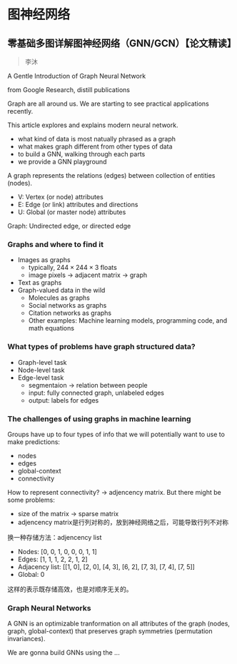 # 图神经网络

## 零基础多图详解图神经网络（GNN/GCN）【论文精读】

> 李沐

A Gentle Introduction of Graph Neural Network

from Google Research, distill publications

Graph are all around us. We are starting to see practical applications recently.

This article explores and explains modern neural network.

- what kind of data is most natually phrased as a graph
- what makes graph different from other types of data
- to build a GNN, walking through each parts
- we provide a GNN playground

A graph represents the relations (edges) between collection of entities (nodes).

- V: Vertex (or node) attributes
- E: Edge (or link) attributes and directions
- U: Global (or master node) attributes

Graph: Undirected edge, or directed edge

### Graphs and where to find it

- Images as graphs
  - typically, $244 \times 244 \times 3$ floats
  - image pixels -> adjacent matrix -> graph
- Text as graphs
- Graph-valued data in the wild
  - Molecules as graphs
  - Social networks as graphs
  - Citation networks as graphs
  - Other examples: Machine learning models, programming code, and math equations

### What types of problems have graph structured data?

- Graph-level task
- Node-level task
- Edge-level task
  - segmentaion -> relation between people
  - input: fully connected graph, unlabeled edges
  - output: labels for edges

### The challenges of using graphs in machine learning

Groups have up to four types of info that we will potentially want to use to make predictions:

- nodes
- edges
- global-context
- connectivity

How to represent connectivity? -> adjencency matrix. But there might be some problems:

- size of the matrix -> sparse matrix
- adjencency matrix是行列对称的，放到神经网络之后，可能导致行列不对称

换一种存储方法：adjencency list

- Nodes: [0, 0, 1, 0, 0, 0, 1, 1]
- Edges: [1, 1, 1, 2, 2, 1, 2]
- Adjacency list: [[1, 0], [2, 0], [4, 3], [6, 2], [7, 3], [7, 4], [7, 5]]
- Global: 0

这样的表示既存储高效，也是对顺序无关的。

### Graph Neural Networks

A GNN is an optimizable tranformation on all attributes of the graph (nodes, graph, global-context) that preserves graph symmetries (permutation invariances).

We are gonna build GNNs using the ...
